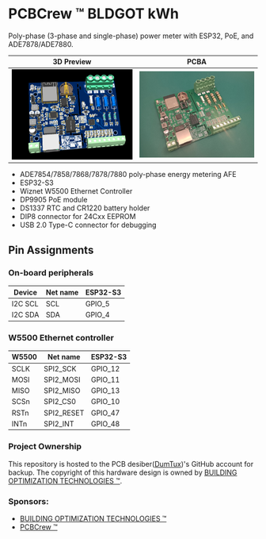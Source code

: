 # PCBCrew ™ BLDGOT kWh

Poly-phase (3-phase and single-phase) power meter with ESP32, PoE, and ADE7878/ADE7880.

| 3D Preview                                                   | PCBA                                                     |
| ------------------------------------------------------------ | -------------------------------------------------------- |
| ![pcbcrew-bldgot-kwh-3d-preview](./doc/image/3d-preview.png) | ![pcbcrew-bldgot-kwh-pcb-assembly](./doc/image/pcba.png) |

* ADE7854/7858/7868/7878/7880 poly-phase energy metering AFE
* ESP32-S3
* Wiznet W5500 Ethernet Controller
* DP9905 PoE module
* DS1337 RTC and CR1220 battery holder
* DIP8 connector for 24Cxx EEPROM
* USB 2.0 Type-C connector for debugging

## Pin Assignments

### On-board peripherals

| Device          | Net name  | ESP32-S3 |
| --------------- | --------- | -------- |
| I2C SCL         | SCL       | GPIO_5   |
| I2C SDA         | SDA       | GPIO_4   |

### W5500 Ethernet controller

| W5500 | Net name   | ESP32-S3 |
| ----- | ---------- | -------- |
| SCLK  | SPI2_SCK   | GPIO_12  |
| MOSI  | SPI2_MOSI  | GPIO_11  |
| MISO  | SPI2_MISO  | GPIO_13  |
| SCSn  | SPI2_CS0   | GPIO_10  |
| RSTn  | SPI2_RESET | GPIO_47  |
| INTn  | SPI2_INT   | GPIO_48  |

### Project Ownership

This repository is hosted to the PCB desiber([DumTux](https://github.com/dumtux))'s GitHub account for backup.
The copyright of this hardware design is owned by [BUILDING OPTIMIZATION TECHNOLOGIES ™](https://www.bldgot.com/).

### Sponsors:

* [BUILDING OPTIMIZATION TECHNOLOGIES ™](https://www.bldgot.com/)
* [PCBCrew ™](https://pcbcrew.com/)
